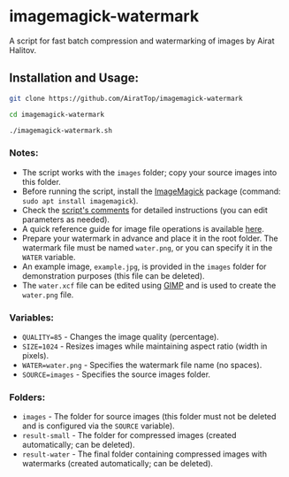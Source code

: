 # imagemagick-watermark  

A script for fast batch compression and watermarking of images by Airat Halitov.

## Installation and Usage:  
```bash
git clone https://github.com/AiratTop/imagemagick-watermark

cd imagemagick-watermark

./imagemagick-watermark.sh
```

### Notes:  
- The script works with the `images` folder; copy your source images into this folder.  
- Before running the script, install the [ImageMagick](https://imagemagick.org/index.php) package (command: `sudo apt install imagemagick`).  
- Check the [script's comments](https://github.com/AiratTop/imagemagick-watermark/blob/main/imagemagick-watermark.sh) for detailed instructions (you can edit parameters as needed).  
- A quick reference guide for image file operations is available [here](http://www.uamedwed.com/blog/linux/imagemagick-ili-kak-szhimat-izobrazheniya-v-os-linux.html).  
- Prepare your watermark in advance and place it in the root folder. The watermark file must be named `water.png`, or you can specify it in the `WATER` variable.  
- An example image, `example.jpg`, is provided in the `images` folder for demonstration purposes (this file can be deleted).  
- The `water.xcf` file can be edited using [GIMP](https://www.gimp.org/) and is used to create the `water.png` file.  

### Variables:  
- `QUALITY=85` - Changes the image quality (percentage).  
- `SIZE=1024` - Resizes images while maintaining aspect ratio (width in pixels).  
- `WATER=water.png` - Specifies the watermark file name (no spaces).  
- `SOURCE=images` - Specifies the source images folder.  

### Folders:  
- `images` - The folder for source images (this folder must not be deleted and is configured via the `SOURCE` variable).  
- `result-small` - The folder for compressed images (created automatically; can be deleted).  
- `result-water` - The final folder containing compressed images with watermarks (created automatically; can be deleted).  
